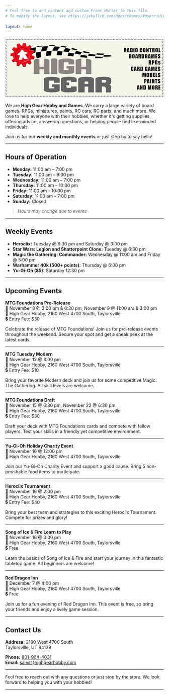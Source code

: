 ```yaml
---
# Feel free to add content and custom Front Matter to this file.
# To modify the layout, see https://jekyllrb.com/docs/themes/#overriding-theme-defaults

layout: home
---
```


![High Gear Logo](./assets/high_gear_logo.jpg)

We are **High Gear Hobby and Games**. We carry a large variety of board games, RPGs, miniatures, paints, RC cars, RC parts, and much more. We love to help everyone with their hobbies, whether it's getting supplies, offering advice, answering questions, or helping people find like-minded individuals. 

Join us for our **weekly and monthly events** or just stop by to say hello!

---

## Hours of Operation

- **Monday:** 11:00 am – 7:00 pm
- **Tuesday:** 11:00 am – 9:00 pm
- **Wednesday:** 11:00 am – 7:00 pm
- **Thursday:** 11:00 am – 10:00 pm
- **Friday:** 11:00 am – 10:00 pm
- **Saturday:** 11:00 am – 7:00 pm
- **Sunday:** Closed

> *Hours may change due to events*

---

## Weekly Events

- **Heroclix:** Tuesday @ 6:30 pm and Saturday @ 3:00 pm
- **Star Wars: Legion and Shatterpoint Clone:** Tuesday @ 6:30 pm
- **Magic the Gathering: Commander:** Wednesday @ 11:00 am and Friday @ 5:00 pm
- **Warhammer 40k (500+ points):** Thursday @ 6:00 pm
- **Yu-Gi-Oh ($5):** Saturday 12:30 pm

---

## Upcoming Events

**MTG Foundations Pre-Release**  
📅 November 8 @ 3:00 pm & 6:30 pm, November 9 @ 11:00 am & 3:00 pm  
📍 High Gear Hobby, 2160 West 4700 South, Taylorsville  
💲 Entry Fee: $30  

Celebrate the release of MTG Foundations! Join us for pre-release events throughout the weekend. Secure your spot and get a sneak peek at the latest cards.

---

**MTG Tuesday Modern**  
📅 November 12 @ 6:00 pm   
📍 High Gear Hobby, 2160 West 4700 South, Taylorsville  
💲 Entry Fee: $10  

Bring your favorite Modern deck and join us for some competitive Magic: The Gathering. All skill levels are welcome.

---

**MTG Foundations Draft**  
📅 November 15 @ 6:30 pm, November 22 @ 6:30 pm   
📍 High Gear Hobby, 2160 West 4700 South, Taylorsville  
💲 Entry Fee: $30  

Draft your deck with MTG Foundations cards and compete with fellow players. Test your skills in a friendly yet competitive environment.

---

**Yu-Gi-Oh Holiday Charity Event**  
📅 November 16 @ 12:00 pm  
📍 High Gear Hobby, 2160 West 4700 South, Taylorsville  

Join our Yu-Gi-Oh Charity Event and support a good cause. Bring 5 non-perishable food items to participate.

---

**Heroclix Tournament**  
📅 November 16 @ 2:00 pm  
📍 High Gear Hobby, 2160 West 4700 South, Taylorsville  
💲 Entry Fee: $40  

Bring your best team and strategies to this exciting Heroclix Tournament. Compete for prizes and glory!

---

**Song of Ice & Fire Learn to Play**  
📅 November 16 @ 3:00 pm  
📍 High Gear Hobby, 2160 West 4700 South, Taylorsville  
💲 Free  

Learn the basics of Song of Ice & Fire and start your journey in this fantastic tabletop game. All beginners are welcome!

---
**Red Dragon Inn**  
📅 December 7 @ 4:00 pm  
📍 High Gear Hobby, 2160 West 4700 South, Taylorsville  
💲 Free  

Join us for a fun evening of Red Dragon Inn. This event is free, so bring your friends and enjoy a lively game session.

---


## Contact Us

**Address:**
2160 West 4700 South  
Taylorsville, UT 84129

**Phone:** [801-964-4031](tel:801-964-4031)  
**Email:** [sales@highgearhobby.com](mailto:sales@highgearhobby.com)

---

Feel free to reach out with any questions or just stop by the store. We look forward to helping you with your hobbies!

---





